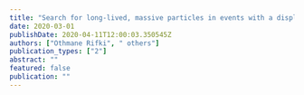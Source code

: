 ```yaml
---
title: "Search for long-lived, massive particles in events with a displaced vertex and a muon with large impact parameter in $pp$ collisions at $sqrts = 13$ TeV with the ATLAS detector"
date: 2020-03-01
publishDate: 2020-04-11T12:00:03.350545Z
authors: ["Othmane Rifki", " others"]
publication_types: ["2"]
abstract: ""
featured: false
publication: ""
---
```



